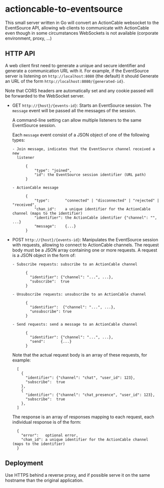 actioncable-to-eventsource
==========================

This small server written in Go will convert an ActionCable websocket to the
EventSource API, allowing wb clients to communicate with ActionCable even though
in some circumstances WebSockets is not available (corporate environment,
proxy, ...)

HTTP API
--------

A web client first need to generate a unique and secure identifier and generate
a communication URL with it. For example, if the EventSource server is listening
on `http://localhost:8080` (the default) it should Generate an URL of the form
`http://localhost:8080/{generated-id}`.

Note that CORS headers are automatically set and any cookie passed will be
forwarded to the WebSocket server.

- GET `http://{host}/{events-id}`: Starts an EventSource session. The `message`
  event will be passed all the messages of the session.

  A command-line setting can allow multiple listeners to the same EventSource
  session.

  Each `message` event consist of a JSON object of one of the following types:

      - Join message, indicates that the EventSource channel received a new
        listener

            {
                "type": "joined",
                "id": the EventSource session identifier (URL path)
            }

      - ActionCable message

            {
                "type":       "connected" | "disconnected" | "rejected" | "received",
                "chan_id":    a unique identifier for the ActionCable channel (maps to the identifier)
                "identifier": the ActionCable identifier {"channel": "", ...}
                "message":    {...}
            }

- POST `http://{host}/{events-id}`: Manipulates the EventSource session with
  requests, allowing to connect to ActionCable channels. The request body must
  be a JSON array containing one or more requests. A request is a JSON object in
  the form of:

      - Subscribe requests: subscribe to an ActionCable channel

            {
              "identifier": {"channel": "...", ...},
              "subscribe":  true
            }

      - Unsubscribe requests: unsubscribe to an ActionCable channel

            {
              "identifier":  {"channel": "...", ...},
              "unsubscribe": true
            }

      - Send requests: send a message to an ActionCable channel

            {
              "identifier": {"channel": "...", ...},
              "send":       {...}
            }

    Note that the actual request body is an array of these requests, for
    example:

        [
          {
            "identifier": {"channel": "chat", "user_id": 123},
            "subscribe":  true
          },
          {
            "identifier": {"channel": "chat_presence", "user_id": 123},
            "subscribe":  true
          },
        ]

    The response is an array of responses mapping to each request, each
    individual response is of the form:

        {
          "error":   optional error,
          "chan_id": a unique identifier for the ActionCable channel (maps to the identifier) 
        }

Deployment
----------

Use HTTPS behind a reverse proxy, and if possible serve it on the same hostname
than the original application.
